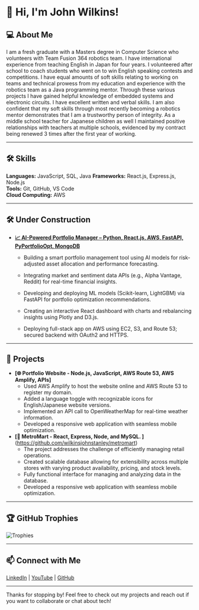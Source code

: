 # 👋 Hi, I'm John Wilkins!

## 💻 About Me
I am a fresh graduate with a Masters degree in Computer Science who volunteers with Team Fusion 364 robotics team. I have international experience from teaching English in Japan for four years. I volunteered after school to coach students who went on to win English speaking contests and competitions. I have equal amounts of soft skills relating to working on teams and technical prowess from my education and experience with the robotics team as a Java programming mentor.
Through these various projects I have gained helpful knowledge of embedded systems and electronic circuits. I have excellent written and verbal skills.
I am also confident that my soft skills through most recently becoming a robotics mentor demonstrates that I am a trustworthy person of integrity. As a middle school teacher for Japanese children as well I maintained positive relationships with teachers at multiple schools, evidenced by my contract being renewed 3 times after the first year of working. 


---

## 🛠️ Skills
**Languages:** JavaScript, SQL, Java
**Frameworks:** React.js, Express.js, Node.js  
**Tools:** Git, GitHub, VS Code  
**Cloud Computing:** AWS

---

## 🛠️ Under Construction


- **[📈 AI-Powered Portfolio Manager – Python, React.js, AWS, FastAPI, PyPortfolioOpt, MongoDB](https://github.com/wilkinsjohnstanley/AI-Powered-Portfolio-Manager-)**  
  - Building a smart portfolio management tool using AI models for risk-adjusted asset allocation and performance forecasting.

  - Integrating market and sentiment data APIs (e.g., Alpha Vantage, Reddit) for real-time financial insights.

  - Developing and deploying ML models (Scikit-learn, LightGBM) via FastAPI for portfolio optimization recommendations.

  - Creating an interactive React dashboard with charts and rebalancing insights using Plotly and D3.js.

  - Deploying full-stack app on AWS using EC2, S3, and Route 53; secured backend with OAuth2 and HTTPS.

---
## 🚀 Projects


- **[🌐 Portfolio Website - Node.js, JavaScript, AWS Route 53, AWS Amplify, APIs]**  
  - Used AWS Amplify to host the website online and AWS Route 53 to register my domain.  
  - Added a language toggle with recognizable icons for English/Japanese website versions.  
  - Implemented an API call to OpenWeatherMap for real-time weather information.  
  - Developed a responsive web application with seamless mobile optimization.
- **[🏪 MetroMart - React, Express, Node, and MySQL. ]**(https://github.com/wilkinsjohnstanley/metromart)  
  - The project addresses the challenge of efficiently managing retail operations.
  - Created scalable database allowing for extensibility across multiple stores with varying product availability, pricing, and stock levels.
  - Fully functional interface for managing and analyzing data in the database. 
  - Developed a responsive web application with seamless mobile optimization.

---

## 🏆 GitHub Trophies
![Trophies](https://github-profile-trophy.vercel.app/?username=wilkinsjohnstanley&theme=radical)

---

## 📫 Connect with Me
[LinkedIn](https://www.linkedin.com/in/wilkinsjohnstanley) | [YouTube](https://youtube.com/@John-Wilkins) | [GitHub](https://github.com/wilkinsjohnstanley)

---

Thanks for stopping by! Feel free to check out my projects and reach out if you want to collaborate or chat about tech!

